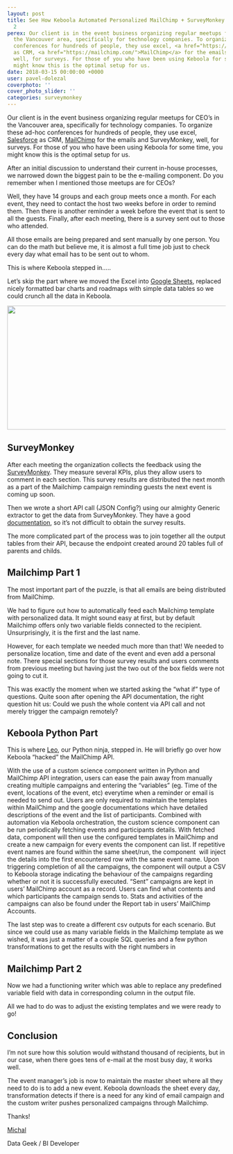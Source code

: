 ```yaml
---
layout: post
title: See How Keboola Automated Personalized MailChimp + SurveyMonkey Campaigns vol.
  2
perex: Our client is in the event business organizing regular meetups for CEO’s in
  the Vancouver area, specifically for technology companies. To organize these ad-hoc
  conferences for hundreds of people, they use excel, <a href="https://www.salesforce.com/crm/">Salesforce</a>
  as CRM, <a href="https://mailchimp.com/">MailChimp</a> for the emails and SurveyMonkey,
  well, for surveys. For those of you who have been using Keboola for some time, you
  might know this is the optimal setup for us.
date: 2018-03-15 00:00:00 +0000
user: pavel-dolezal
coverphoto: ''
cover_photo_slider: ''
categories: surveymonkey
---
```


<p>Our client is in the event business organizing regular meetups for CEO’s in the Vancouver area, specifically for technology companies. To organize these ad-hoc conferences for hundreds of people, they use excel, <a href="https://www.salesforce.com/crm/">Salesforce</a> as CRM, <a href="https://mailchimp.com/">MailChimp</a> for the emails and SurveyMonkey, well, for surveys. For those of you who have been using Keboola for some time, you might know this is the optimal setup for us.</p><p>After an initial discussion to understand their current in-house processes, we narrowed down the biggest pain to be the e-mailing component. Do you remember when I mentioned those meetups are for CEOs?</p><p>Well, they have 14 groups and each group meets once a month. For each event, they need to contact the host two weeks before in order to remind them. Then there is another reminder a week before the event that is sent to all the guests. Finally, after each meeting, there is a survey sent out to those who attended.</p><p>All those emails are being prepared and sent manually by one person. You can do the math but believe me, it is almost a full time job just to check every day what email has to be sent out to whom.</p><p>This is where Keboola stepped in…..</p><p>Let’s skip the part where we moved the Excel into <a href="https://www.google.com/sheets/about/">Google Sheets</a>, replaced nicely formatted bar charts and roadmaps with simple data tables so we could crunch all the data in Keboola.</p><p><img width="624" src="https://lh6.googleusercontent.com/G7uGiun1LXd9cMB94cO5tZeq1u9GXuOXY1-jtQWmSCTis2FJiw8TSQ_36sU7gZ7zZjDk3XUFILTjucYdF6cmwUp7In1SqozFeH_iAMShdu0HFrcNqqj0NMfisl-dRvc0tGpL0sT9" height="285"></p>

<h2>SurveyMonkey</h2>
<p>After each meeting the organization collects the feedback using the <a href="https://www.surveymonkey.com/">SurveyMonkey</a>. They measure several KPIs, plus they allow users to comment in each section. This survey results are distributed the next month as a part of the Mailchimp campaign reminding guests the next event is coming up soon.</p><p>Then we wrote a short API call (JSON Config?) using our almighty Generic extractor to get the data from SurveyMonkey. They have a good <a href="https://developer.surveymonkey.com/api/v3/#function%20anchor()%20%7B%20%5Bnative%20code%5D%20%7D">documentation</a>, so it’s not difficult to obtain the survey results.</p><p>The more complicated part of the process was to join together all the output tables from their API, because the endpoint created around 20 tables full of parents and childs. </p>

<h2>Mailchimp Part 1</h2>
<p>The most important part of the puzzle, is that all emails are being distributed from MailChimp.</p><p>We had to figure out how to automatically feed each Mailchimp template with personalized data. It might sound easy at first, but by default Mailchimp offers only two variable fields connected to the recipient. Unsurprisingly, it is the first and the last name.</p><p>However, for each template we needed much more than that! We needed to personalize location, time and date of the event and even add a personal note. There special sections for those survey results and users comments from previous meeting but having just the two out of the box fields were not going to cut it. </p><p>This was exactly the moment when we started asking the “what if” type of questions. Quite soon after opening the API documentation, the right question hit us: Could we push the whole content via API call and not merely trigger the campaign remotely?</p>

<h2>Keboola Python Part</h2>
<p>This is where <a href="https://www.linkedin.com/in/chanleoc/">Leo</a>, our Python ninja, stepped in. He will briefly go over how Keboola “hacked” the MailChimp API.</p><p>With the use of a custom science component written in Python and MailChimp API integration, users can ease the pain away from manually creating multiple campaigns and entering the “variables” (eg. Time of the event, locations of the event, etc) everytime when a reminder or email is needed to send out. Users are only required to maintain the templates within MailChimp and the google documentations which have detailed descriptions of the event and the list of participants. Combined with automation via Keboola orchestration, the custom science component can be run periodically fetching events and participants details. With fetched data, component will then use the configured templates in MailChimp and create a new campaign for every events the component can list. If repetitive event names are found within the same sheet/run, the component &nbsp;will inject the details into the first encountered row with the same event name. Upon triggering completion of all the campaigns, the component will output a CSV to Keboola storage indicating the behaviour of the campaigns regarding whether or not it is successfully executed. “Sent” campaigns are kept in users’ MailChimp account as a record. Users can find what contents and which participants the campaign sends to. Stats and activities of the campaigns can also be found under the Report tab in users’ MailChimp Accounts.</p><p>The last step was to create a different csv outputs for each scenario. But since we could use as many variable fields in the Mailchimp template as we wished, it was just a matter of a couple SQL queries and a few python transformations to get the results with the right numbers in </p>

<h2>Mailchimp Part 2</h2>
<p>Now we had a functioning writer which was able to replace any predefined variable field with data in corresponding column in the output file.</p><p>All we had to do was to adjust the existing templates and we were ready to go!</p>

<h2>Conclusion</h2>
<p>I’m not sure how this solution would withstand thousand of recipients, but in our case, when there goes tens of e-mail at the most busy day, it works well.</p><p>The event manager’s job is now to maintain the master sheet where all they need to do is to add a new event. Keboola downloads the sheet every day, transformation detects if there is a need for any kind of email campaign and the custom writer pushes personalized campaigns through Mailchimp.</p>

<p>Thanks!</p><p><a href="https://www.linkedin.com/in/michalsynek/">Michal</a></p>
<p>Data Geek / BI Developer</p>
